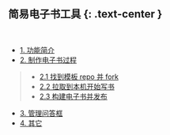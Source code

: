 简易电子书工具 {: .text-center }
--------------------------

&nbsp;

- [1. 功能简介](#1)
- [2. 制作电子书过程](#2)

> - [2.1 找到模板 repo 并 fork](#2.1)
> - [2.2 拉取到本机开始写书](#2.2)
> - [2.3 构建电子书并发布](#2.3)

- [3. 管理问答框](#3)
- [4. 其它](#4)

&nbsp;
